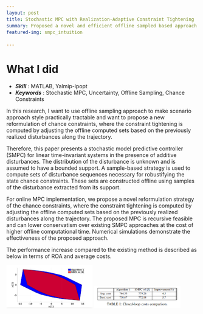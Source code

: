 ```yaml
---
layout: post
title: Stochastic MPC with Realization-Adaptive Constraint Tightening
summary: Proposed a novel and efficient offline sampled based approach to design a stochastic MPC for constrained linear systems with an additive disturbance
featured-img: smpc_intuition

---
```


# What I did

- ***Skill*** : MATLAB, Yalmip-ipopt
- ***Keywords*** : Stochastic MPC, Uncertainty, Offline Sampling, Chance Constraints

In this research, I want to use offline sampling approach to make scenario approach style practically tractable and want to propose a new reformulation of chance constraints, where the constraint tightening is computed by adjusting the offline computed sets based on the previously realized disturbances along the trajectory.

Therefore, this paper presents a stochastic model predictive controller (SMPC) for linear time-invariant systems in the presence of additive disturbances. The distribution of the
disturbance is unknown and is assumed to have a bounded support. A sample-based strategy is used to compute sets of disturbance sequences necessary for robustifying the state chance
constraints. These sets are constructed offline using samples of the disturbance extracted from its support. 

For online MPC implementation, we propose a novel reformulation strategy of the chance constraints, where the constraint tightening is computed by adjusting the offline computed sets based on the
previously realized disturbances along the trajectory.
The proposed MPC is recursive feasible and can lower conservatism over existing SMPC approaches at the cost of higher offline computational time. Numerical simulations demonstrate
the effectiveness of the proposed approach.

The performance increase compared to the existing method is described as below in terms of ROA and average costs.
<p float="left">
  <img src="/assets/smpc/roa_smpc.png" width="45%" />
  <img src="/assets/smpc/smpc_table.png" width="45%" />
</p>
